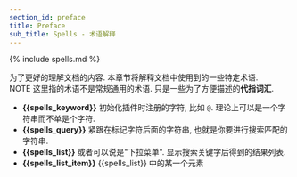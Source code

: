 ```yaml
---
section_id: preface
title: Preface
sub_title: Spells - 术语解释
---
```


{% include spells.md %}

为了更好的理解文档的内容. 本章节将解释文档中使用到的一些特定术语.  
<span class="label label-warning">NOTE</span> 这里指的术语不是常规通用的术语. 只是一些为了方便描述的**代指词汇**.  

* **{{spells_keyword}}** 初始化插件时注册的字符, 比如 `@`. 理论上可以是一个字符串而不单是个字符. 
* **{{spells_query}}**  紧跟在标记字符后面的字符串, 也就是你要进行搜索匹配的字符串.
* **{{spells_list}}** 或者可以说是"下拉菜单". 显示搜索关键字后得到的结果列表.
* **{{spells_list_item}}** {{spells_list}} 中的某一个元素
